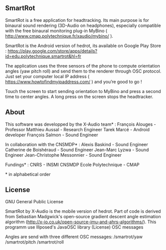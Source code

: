 ## SmartRot

SmartRot is a free application for headtracking. Its main purpose is for binaural sound rendering (3D-Audio on headphones), especially compatible with the free binaural monitoring plug-in MyBino ( http://www.cmap.polytechnique.fr/xaudio/mybino/ ).

SmartRot is the Android version of hedrot, its available on Google Play Store : https://play.google.com/store/apps/details?id=edu.polytechnique.smartrot&hl=fr

The application uses the three sensors of the phone to compute orientation angles (yaw pitch roll) and send them to the renderer through OSC protocol.
Just set your computer local IP address ( https://www.howtofindmyipaddress.com/ ) and you’re good to go !

Touch the screen to start sending orientation to MyBino and press a second time to center angles.
A long press on the screen stops the headtracker.

## About

This software was developped by the X-Audio team\* :
François Alouges - Professor
Matthieu Aussal - Research Engineer
Tarek Marcé - Android developer
François Salmon - Sound Engineer

In collaboration with the CNSMDP\* :
Alexis Baskind - Sound Engineer
Catherine de Boishéraud - Sound Engineer
Jean-Marc Lyzwa - Sound Engineer
Jean-Christophe Messonnier - Sound Engineer

Fundings\* :
CNRS - INSMI
CNSMDP
Ecole Polytechnique - CMAP

\* in alphabetical order

## License

GNU General Public License


SmartRot by X-Audio is the mobile version of hedrot.
Part of code is derived from Sebastian Madgwick's open-source gradient descent angle estimation algorithm (http://x-io.co.uk/open-source-imu-and-ahrs-algorithms/).
This programm use Illposed's JavaOSC library (License)
OSC messages

Angles are send with three different OSC messages:
/smartrot/yaw
/smartrot/pitch
/smartrot/roll
